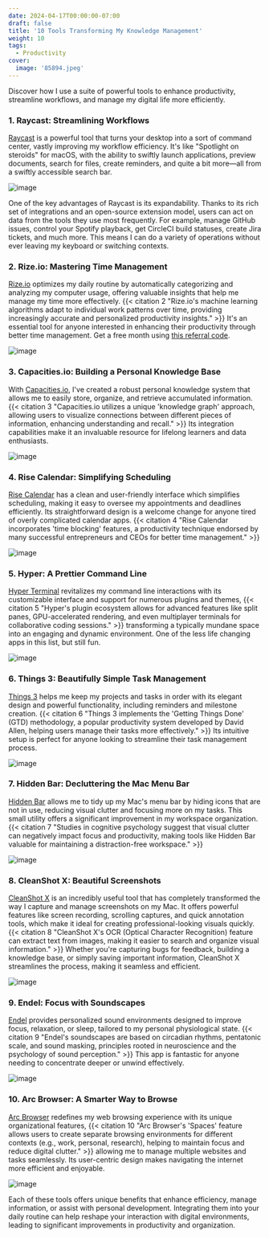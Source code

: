 ```yaml
---
date: 2024-04-17T00:00:00-07:00
draft: false
title: '10 Tools Transforming My Knowledge Management'
weight: 10
tags:
  - Productivity
cover:
  image: '85894.jpeg'
---
```


Discover how I use a suite of powerful tools to enhance productivity, streamline workflows, and
manage my digital life more efficiently.

### 1. Raycast: Streamlining Workflows

[Raycast](https://raycast.com/?via=newth&ref=newth.ai) is a powerful tool that turns your desktop
into a sort of command center, vastly improving my workflow efficiency. It's like "Spotlight on
steroids" for macOS, with the ability to swiftly launch applications, preview documents, search for
files, create reminders, and quite a bit more—all from a swiftly accessible search bar.

![image](CleanShot-2024-04-29-at-22.34.19@2x.png)

One of the key advantages of Raycast is its expandability. Thanks to its rich set of integrations
and an open-source extension model, users can act on data from the tools they use most frequently.
For example, manage GitHub issues, control your Spotify playback, get CircleCI build statuses,
create Jira tickets, and much more. This means I can do a variety of operations without ever leaving
my keyboard or switching contexts.

### 2. Rize.io: Mastering Time Management

[Rize.io](https://newth.io/rize?ref=newth.ai) optimizes my daily routine by automatically
categorizing and analyzing my computer usage, offering valuable insights that help me manage my time
more effectively.
{{< citation 2 "Rize.io's machine learning algorithms adapt to individual work patterns over time, providing increasingly accurate and personalized productivity insights." >}}
It's an essential tool for anyone interested in enhancing their productivity through better time
management. Get a free month using
[this referral code](https://rize.io/?code=06555D&utm_source=refer&name=Oliver).

![image](14144.png)

### 3. Capacities.io: Building a Personal Knowledge Base

With [Capacities.io](https://newth.io/capacities?ref=newth.ai), I've created a robust personal
knowledge system that allows me to easily store, organize, and retrieve accumulated information.
{{< citation 3 "Capacities.io utilizes a unique 'knowledge graph' approach, allowing users to visualize connections between different pieces of information, enhancing understanding and recall." >}}
Its integration capabilities make it an invaluable resource for lifelong learners and data
enthusiasts.

![image](3950.png)

### 4. Rise Calendar: Simplifying Scheduling

[Rise Calendar](https://newth.io/rise?ref=newth.ai) has a clean and user-friendly interface which
simplifies scheduling, making it easy to oversee my appointments and deadlines efficiently. Its
straightforward design is a welcome change for anyone tired of overly complicated calendar apps.
{{< citation 4 "Rise Calendar incorporates 'time blocking' features, a productivity technique endorsed by many successful entrepreneurs and CEOs for better time management." >}}

![image](20421.png)

### 5. Hyper: A Prettier Command Line

[Hyper Terminal](https://newth.io/hyper?ref=newth.ai) revitalizes my command line interactions with
its customizable interface and support for numerous plugins and themes,
{{< citation 5 "Hyper's plugin ecosystem allows for advanced features like split panes, GPU-accelerated rendering, and even multiplayer terminals for collaborative coding sessions." >}}
transforming a typically mundane space into an engaging and dynamic environment. One of the less
life changing apps in this list, but still fun.

![image](387.png)

### 6. Things 3: Beautifully Simple Task Management

[Things 3](https://apps.apple.com/us/app/things-3/id904237743?ref=newth.ai) helps me keep my
projects and tasks in order with its elegant design and powerful functionality, including reminders
and milestone creation.
{{< citation 6 "Things 3 implements the 'Getting Things Done' (GTD) methodology, a popular productivity system developed by David Allen, helping users manage their tasks more effectively." >}}
Its intuitive setup is perfect for anyone looking to streamline their task management process.

![image](19600.png)

### 7. Hidden Bar: Decluttering the Mac Menu Bar

[Hidden Bar](https://apps.apple.com/us/app/hidden-bar/id1452453066?ref=newth.ai) allows me to tidy
up my Mac's menu bar by hiding icons that are not in use, reducing visual clutter and focusing more
on my tasks. This small utility offers a significant improvement in my workspace organization.
{{< citation 7 "Studies in cognitive psychology suggest that visual clutter can negatively impact focus and productivity, making tools like Hidden Bar valuable for maintaining a distraction-free workspace." >}}

![image](CleanShot-2024-04-29-at-13.57.41@2x.png)

### 8. CleanShot X: Beautiful Screenshots

[CleanShot X](https://cleanshot.com/?ref=newth.ai) is an incredibly useful tool that has completely
transformed the way I capture and manage screenshots on my Mac. It offers powerful features like
screen recording, scrolling captures, and quick annotation tools, which make it ideal for creating
professional-looking visuals quickly.
{{< citation 8 "CleanShot X's OCR (Optical Character Recognition) feature can extract text from images, making it easier to search and organize visual information." >}}
Whether you're capturing bugs for feedback, building a knowledge base, or simply saving important
information, CleanShot X streamlines the process, making it seamless and efficient.

![image](11431.png)

### 9. Endel: Focus with Soundscapes

[Endel](https://endel.io/?ref=newth.ai) provides personalized sound environments designed to improve
focus, relaxation, or sleep, tailored to my personal physiological state.
{{< citation 9 "Endel's soundscapes are based on circadian rhythms, pentatonic scale, and sound masking, principles rooted in neuroscience and the psychology of sound perception." >}}
This app is fantastic for anyone needing to concentrate deeper or unwind effectively.

![image](22994.png)

### 10. Arc Browser: A Smarter Way to Browse

[Arc Browser](https://arc.net/?ref=newth.ai) redefines my web browsing experience with its unique
organizational features,
{{< citation 10 "Arc Browser's 'Spaces' feature allows users to create separate browsing environments for different contexts (e.g., work, personal, research), helping to maintain focus and reduce digital clutter." >}}
allowing me to manage multiple websites and tasks seamlessly. Its user-centric design makes
navigating the internet more efficient and enjoyable.

![image](49802.png)

Each of these tools offers unique benefits that enhance efficiency, manage information, or assist
with personal development. Integrating them into your daily routine can help reshape your
interaction with digital environments, leading to significant improvements in productivity and
organization.
